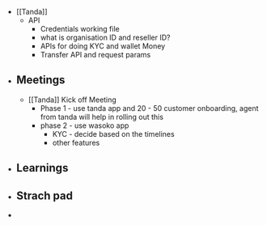 - [[Tanda]]
	- API
		- Credentials working file
		- what is organisation ID and reseller ID?
		- APIs for doing KYC and wallet Money
		- Transfer API and request params
- ## Meetings
	- [[Tanda]] Kick off Meeting
		- Phase 1 - use tanda app and 20 - 50 customer onboarding, agent from tanda will help in rolling out this
		- phase 2 - use wasoko app
			- KYC - decide based on the timelines
			- other features
- ## Learnings
- ## Strach pad
-